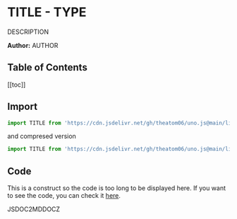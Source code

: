 # TITLE - TYPE
DESCRIPTION

**Author:** AUTHOR

## Table of Contents
[[toc]]

## Import

```js
import TITLE from 'https://cdn.jsdelivr.net/gh/theatom06/uno.js@main/lib/TYPE/TITLE.js';
```
and compresed version
```js
import TITLE from 'https://cdn.jsdelivr.net/gh/theatom06/uno.js@main/lib/TYPE/TITLE.min.js';
```

## Code
This is a construct so the code is too long to be displayed here.
If you want to see the code, you can check it [here](https://github.com/theatom06/uno.js/blob/main/lib/TYPE/TITLE.js).

JSDOC2MDDOCZ